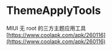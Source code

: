 # ThemeApplyTools
MIUI 无 root 的三方主题应用工具  
[https://www.coolapk.com/apk/260116](https://www.coolapk.com/apk/260116)